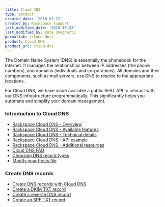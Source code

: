 ```yaml
---
title: Cloud DNS
type: product
created_date: '2016-01-17'
created_by: Rackspace Support
last_modified_date: '2018-10-23'
last_modified_by: Kate Dougherty
permalink: /cloud-dns/
product: Cloud DNS
product_url: cloud-dns
---
```


The Domain Name System (DNS) is essentially the phonebook for the Internet. It manages the relationships between IP addresses (the phone numbers), and domains (individuals and corporations). All domains and their components, such as mail servers, use DNS to resolve to the appropriate locations.

For Cloud DNS, we have made available a public ReST API to interact with our DNS infrastructure programmatically. This significantly helps you automate and simplify your domain management.

### Introduction to Cloud DNS

- [Rackspace Cloud DNS - Overview](/how-to/rackspace-cloud-dns-overview)
- [Rackspace Cloud DNS - Available features](/how-to/rackspace-cloud-dns-available-features)
- [Rackspace Cloud DNS - Technical details](/how-to/rackspace-cloud-dns-technical-details)
- [Rackspace Cloud DNS - API example](/how-to/rackspace-cloud-dns-api-example)
- [Rackspace Cloud DNS - Additional resources](/how-to/rackspace-cloud-dns-additional-resources)
- [Cloud DNS FAQ](/how-to/cloud-dns-faq)
- [Choosing DNS record types](/how-to/choosing-dns-record-types)
- [Modify your hosts file](/how-to/modify-your-hosts-file)

### Create DNS records

- [Create DNS records with Cloud DNS](/how-to/creating-dns-records-with-cloud-dns)
- [Create a DKIM TXT record](/how-to/create-a-dkim-txt-record)
- [Create a reverse DNS record](/how-to/create-a-reverse-dns-record)
- [Create an SPF TXT record](/how-to/create-an-spf-txt-record)
